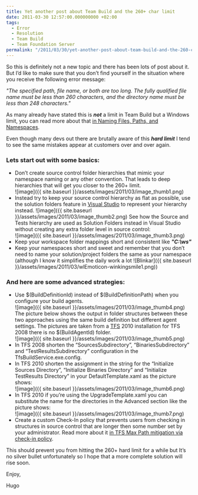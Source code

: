 ```yaml
---
title: Yet another post about Team Build and the 260+ char limit
date: 2011-03-30 12:57:00.000000000 +02:00
tags:
  - Error
  - Resolution
  - Team Build
  - Team Foundation Server
permalink: "/2011/03/30/yet-another-post-about-team-build-and-the-260-char-limit/"
---
```


So this is definitely not a new topic and there has been lots of post about it. But I’d like to make sure that you don’t find yourself in the situation where you receive the following error message:

_"The specified path, file name, or both are too long. The fully qualified file name must be less than 260 characters, and the directory name must be less than 248 characters."_

As many already have stated this is _**not**_ a limit in Team Build but a Windows limit, you can read more about that [in Naming Files, Paths, and Namespaces](<http://msdn.microsoft.com/en-us/library/aa365247(VS.85).aspx>).

Even though many devs out there are brutally aware of this _**hard limit**_ I tend to see the same mistakes appear at customers over and over again.

### Lets start out with some basics:

- Don’t create source control folder hierarchies that mimic your namespace naming or any other convention. That leads to deep hierarchies that will get you closer to the 260+ limit.  
  ![image]({{ site.baseurl }}/assets/images/2011/03/image_thumb1.png)
- Instead try to keep your source control hierarchy as flat as possible, use the solution folders feature in [Visual Studio](http://www.microsoft.com/visualstudio/en-us) to represent your hierarchy instead.
  ![image]({{ site.baseurl }}/assets/images/2011/03/image_thumb2.png)
  See how the Source and Tests hierarchy are used as Solution Folders instead in Visual Studio without creating any extra folder level in source control:  
  ![image]({{ site.baseurl }}/assets/images/2011/03/image_thumb3.png)
- Keep your workspace folder mappings short and consistent like _**"C:\ws\"**_
- Keep your namespaces short and sweet and remember that you don’t need to name your solution/project folders the same as your namespace (although I know it simplifies the daily work a lot ![Blinkar]({{ site.baseurl }}/assets/images/2011/03/wlEmoticon-winkingsmile1.png))

### And here are some advanced strategies:

- Use $(BuildDefinitionId) instead of $(BuildDefinitionPath) when you configure your build agents.  
  ![image]({{ site.baseurl }}/assets/images/2011/03/image_thumb4.png)
  The picture below shows the output in folder structures between these two approaches using the same build definition but different agent settings. The pictures are taken from a [TFS](http://msdn.microsoft.com/en-us/vstudio/ff637362) 2010 installation for TFS 2008 there is no $(BuildAgentId) folder.  
  ![image]({{ site.baseurl }}/assets/images/2011/03/image_thumb5.png)
- In TFS 2008 shorten the “SourcesSubdirectory”, “BinariesSubdirectory” and “TestResultsSubdirectory” configuration in the TfsBuildService.exe.config.
- In TFS 2010 shorten the assignment in the string for the “Initialize Sources Directory”, “Initialize Binaries Directory” and “Initialize TestResults Directory” in your DefaultTemplate.xaml as the picture shows:  
  ![image]({{ site.baseurl }}/assets/images/2011/03/image_thumb6.png)
- In TFS 2010 if you’re using the UpgradeTemplate.xaml you can substitute the name for the directories in the Advanced section like the picture shows:  
  ![image]({{ site.baseurl }}/assets/images/2011/03/image_thumb7.png)
- Create a custom Check-In policy that prevents users from checking in structures in source control that are longer then some number set by your administrator. Read more about it [in TFS Max Path mitigation via check-in policy](http://blogs.msdn.com/b/jampick/archive/2008/06/17/tfs-max-path-mitigation-via-check-in-policy.aspx).

This should prevent you from hitting the 260+ hard limit for a while but It’s no silver bullet unfortunately so I hope that a more complete solution will rise soon.

Enjoy,

Hugo

